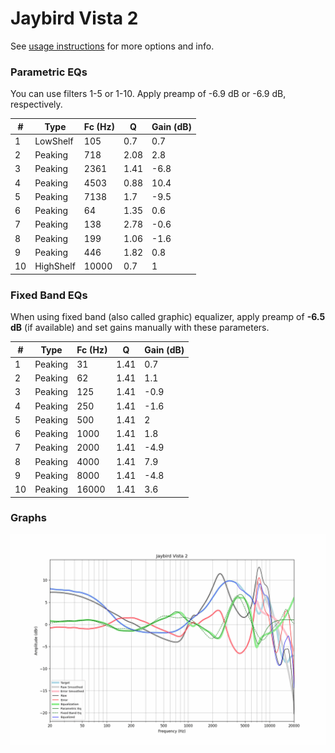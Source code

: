 # Jaybird Vista 2
See [usage instructions](https://github.com/jaakkopasanen/AutoEq#usage) for more options and info.

### Parametric EQs
You can use filters 1-5 or 1-10. Apply preamp of -6.9 dB or -6.9 dB, respectively.

|   # | Type      |   Fc (Hz) |    Q |   Gain (dB) |
|-----|-----------|-----------|------|-------------|
|   1 | LowShelf  |       105 | 0.7  |         0.7 |
|   2 | Peaking   |       718 | 2.08 |         2.8 |
|   3 | Peaking   |      2361 | 1.41 |        -6.8 |
|   4 | Peaking   |      4503 | 0.88 |        10.4 |
|   5 | Peaking   |      7138 | 1.7  |        -9.5 |
|   6 | Peaking   |        64 | 1.35 |         0.6 |
|   7 | Peaking   |       138 | 2.78 |        -0.6 |
|   8 | Peaking   |       199 | 1.06 |        -1.6 |
|   9 | Peaking   |       446 | 1.82 |         0.8 |
|  10 | HighShelf |     10000 | 0.7  |         1   |

### Fixed Band EQs
When using fixed band (also called graphic) equalizer, apply preamp of **-6.5 dB** (if available) and set gains manually with these parameters.

|   # | Type    |   Fc (Hz) |    Q |   Gain (dB) |
|-----|---------|-----------|------|-------------|
|   1 | Peaking |        31 | 1.41 |         0.7 |
|   2 | Peaking |        62 | 1.41 |         1.1 |
|   3 | Peaking |       125 | 1.41 |        -0.9 |
|   4 | Peaking |       250 | 1.41 |        -1.6 |
|   5 | Peaking |       500 | 1.41 |         2   |
|   6 | Peaking |      1000 | 1.41 |         1.8 |
|   7 | Peaking |      2000 | 1.41 |        -4.9 |
|   8 | Peaking |      4000 | 1.41 |         7.9 |
|   9 | Peaking |      8000 | 1.41 |        -4.8 |
|  10 | Peaking |     16000 | 1.41 |         3.6 |

### Graphs
![](./Jaybird%20Vista%202.png)
